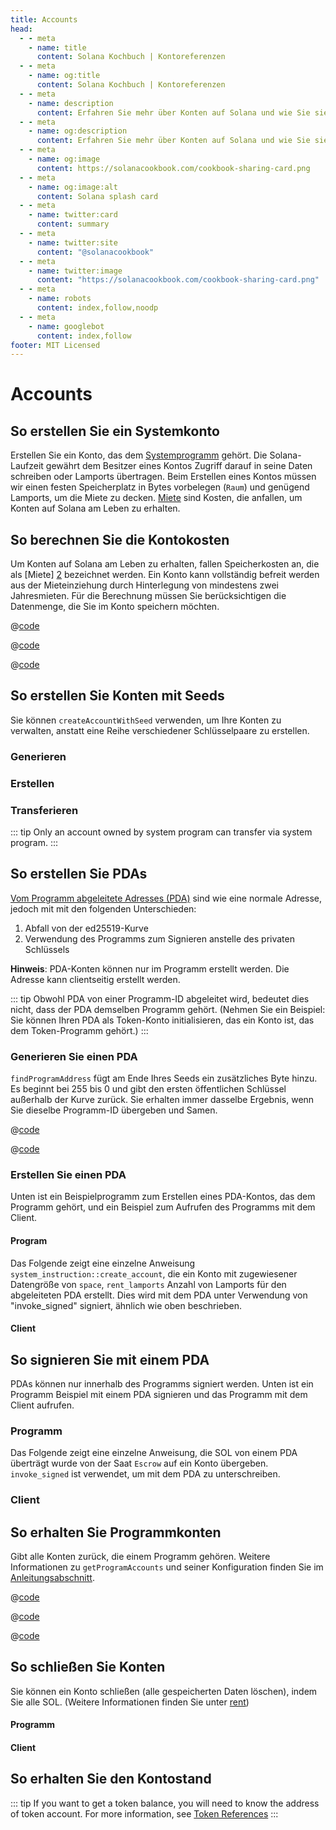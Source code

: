 ```yaml
---
title: Accounts
head:
  - - meta
    - name: title
      content: Solana Kochbuch | Kontoreferenzen
  - - meta
    - name: og:title
      content: Solana Kochbuch | Kontoreferenzen
  - - meta
    - name: description
      content: Erfahren Sie mehr über Konten auf Solana und wie Sie sie in Ihren Programmen verwenden.
  - - meta
    - name: og:description
      content: Erfahren Sie mehr über Konten auf Solana und wie Sie sie in Ihren Programmen verwenden.
  - - meta
    - name: og:image
      content: https://solanacookbook.com/cookbook-sharing-card.png
  - - meta
    - name: og:image:alt
      content: Solana splash card
  - - meta
    - name: twitter:card
      content: summary
  - - meta
    - name: twitter:site
      content: "@solanacookbook"
  - - meta
    - name: twitter:image
      content: "https://solanacookbook.com/cookbook-sharing-card.png"
  - - meta
    - name: robots
      content: index,follow,noodp
  - - meta
    - name: googlebot
      content: index,follow
footer: MIT Licensed
---
```


# Accounts

## So erstellen Sie ein Systemkonto

Erstellen Sie ein Konto, das dem [Systemprogramm][1] gehört. Die Solana-Laufzeit gewährt dem Besitzer eines Kontos Zugriff darauf
in seine Daten schreiben oder Lamports übertragen. Beim Erstellen eines Kontos müssen wir einen festen Speicherplatz in Bytes vorbelegen
(`Raum`) und genügend Lamports, um die Miete zu decken. [Miete][2] sind Kosten, die anfallen, um Konten auf Solana am Leben zu erhalten.

<SolanaCodeGroup>
  <SolanaCodeGroupItem title="TS" active>

  <template v-slot:default>

@[code](@/code/accounts/create-system-account/create-system-account.en.ts)

  </template>

  <template v-slot:preview>

@[code](@/code/accounts/create-system-account/create-system-account.preview.en.ts)

  </template>

  </SolanaCodeGroupItem>
  <SolanaCodeGroupItem title="Rust">

  <template v-slot:default>

@[code](@/code/accounts/create-system-account/create-system-account.en.rs)

  </template>

  <template v-slot:preview>

@[code](@/code/accounts/create-system-account/create-system-account.preview.en.rs)

  </template>

  </SolanaCodeGroupItem>
</SolanaCodeGroup>

## So berechnen Sie die Kontokosten

Um Konten auf Solana am Leben zu erhalten, fallen Speicherkosten an, die als [Miete] [2] bezeichnet werden. Ein Konto kann vollständig befreit werden
aus der Mieteinziehung durch Hinterlegung von mindestens zwei Jahresmieten. Für die Berechnung müssen Sie berücksichtigen
die Datenmenge, die Sie im Konto speichern möchten.

<CodeGroup>
  <CodeGroupItem title="TS" active>

@[code](@/code/accounts/rent-exemption/rent-exemption.en.ts)

  </CodeGroupItem>

  <CodeGroupItem title="Rust">

@[code](@/code/accounts/rent-exemption/rent-exemption.en.rs)

  </CodeGroupItem>

  <CodeGroupItem title="CLI">

@[code](@/code/accounts/rent-exemption/rent-exemption.en.sh)

  </CodeGroupItem>
</CodeGroup>

## So erstellen Sie Konten mit Seeds

Sie können `createAccountWithSeed` verwenden, um Ihre Konten zu verwalten, anstatt eine Reihe verschiedener Schlüsselpaare zu erstellen.

### Generieren

<SolanaCodeGroup>
  <SolanaCodeGroupItem title="TS" active>

  <template v-slot:default>

@[code](@/code/accounts/create-account-with-seed/generate/main.en.ts)

  </template>

  <template v-slot:preview>

@[code](@/code/accounts/create-account-with-seed/generate/main.preview.en.ts)

  </template>

  </SolanaCodeGroupItem>

  <SolanaCodeGroupItem title="Rust">

  <template v-slot:default>

@[code](@/code/accounts/create-account-with-seed/generate/main.en.rs)

  </template>

  <template v-slot:preview>

@[code](@/code/accounts/create-account-with-seed/generate/main.preview.en.rs)

  </template>
  </SolanaCodeGroupItem>
</SolanaCodeGroup>

### Erstellen

<SolanaCodeGroup>
  <SolanaCodeGroupItem title="TS" active>

  <template v-slot:default>

@[code](@/code/accounts/create-account-with-seed/creation/main.en.ts)

  </template>

  <template v-slot:preview>

@[code](@/code/accounts/create-account-with-seed/creation/main.preview.en.ts)

  </template>

  </SolanaCodeGroupItem>

  <SolanaCodeGroupItem title="Rust" active>

  <template v-slot:default>

@[code](@/code/accounts/create-account-with-seed/creation/main.en.rs)

  </template>

  <template v-slot:preview>

@[code](@/code/accounts/create-account-with-seed/creation/main.preview.en.rs)

  </template>

  </SolanaCodeGroupItem>
</SolanaCodeGroup>

### Transferieren

<SolanaCodeGroup>
  <SolanaCodeGroupItem title="TS" active>

  <template v-slot:default>

@[code](@/code/accounts/create-account-with-seed/transfer/main.en.ts)

  </template>

  <template v-slot:preview>

@[code](@/code/accounts/create-account-with-seed/transfer/main.preview.en.ts)

  </template>

  </SolanaCodeGroupItem>
</SolanaCodeGroup>

::: tip
Only an account owned by system program can transfer via system program.
:::

## So erstellen Sie PDAs

[Vom Programm abgeleitete Adresses (PDA)][3] sind wie eine normale Adresse, jedoch mit mit den folgenden Unterschieden:

1. Abfall von der ed25519-Kurve
2. Verwendung des Programms zum Signieren anstelle des privaten Schlüssels

**Hinweis**: PDA-Konten können nur im Programm erstellt werden. Die Adresse kann clientseitig erstellt werden.

::: tip
Obwohl PDA von einer Programm-ID abgeleitet wird, bedeutet dies nicht, dass der PDA demselben Programm gehört. (Nehmen Sie ein Beispiel: Sie können Ihren PDA als Token-Konto initialisieren, das ein Konto ist, das dem Token-Programm gehört.)
:::

### Generieren Sie einen PDA

`findProgramAddress` fügt am Ende Ihres Seeds ein zusätzliches Byte hinzu.
Es beginnt bei 255 bis 0 und gibt den ersten öffentlichen Schlüssel außerhalb der Kurve zurück.
Sie erhalten immer dasselbe Ergebnis, wenn Sie dieselbe Programm-ID übergeben
und Samen.

<CodeGroup>
  <CodeGroupItem title="TS" active>

@[code](@/code/accounts/program-derived-address/derived-a-pda/find-program-address.en.ts)

  </CodeGroupItem>

  <CodeGroupItem title="Rust">

@[code](@/code/accounts/program-derived-address/derived-a-pda/find-program-address.en.rs)

  </CodeGroupItem>
</CodeGroup>

### Erstellen Sie einen PDA

Unten ist ein Beispielprogramm zum Erstellen eines PDA-Kontos, das dem Programm gehört, und ein Beispiel zum Aufrufen des Programms mit dem Client.

#### Program

Das Folgende zeigt eine einzelne Anweisung `system_instruction::create_account`, die ein Konto mit zugewiesener Datengröße von `space`, `rent_lamports` Anzahl von Lamports für den abgeleiteten PDA erstellt. Dies wird mit dem PDA unter Verwendung von "invoke_signed" signiert, ähnlich wie oben beschrieben.

<SolanaCodeGroup>
  <SolanaCodeGroupItem title="rust" active>

  <template v-slot:default>

@[code](@/code/accounts/program-derived-address/create-a-pda/program/src/lib.rs)

  </template>

  <template v-slot:preview>

@[code](@/code/accounts/program-derived-address/create-a-pda/program/src/lib.preview.rs)

  </template>

  </SolanaCodeGroupItem>
</SolanaCodeGroup>

#### Client

<SolanaCodeGroup>
  <SolanaCodeGroupItem title="TS" active>

  <template v-slot:default>

@[code](@/code/accounts/program-derived-address/create-a-pda/client/main.en.ts)

  </template>

  <template v-slot:preview>

@[code](@/code/accounts/program-derived-address/create-a-pda/client/main.preview.en.ts)

  </template>

  </SolanaCodeGroupItem>
</SolanaCodeGroup>

## So signieren Sie mit einem PDA

PDAs können nur innerhalb des Programms signiert werden. Unten ist ein Programm
Beispiel mit einem PDA signieren und das Programm mit dem Client aufrufen.

### Programm

Das Folgende zeigt eine einzelne Anweisung, die SOL von einem PDA überträgt
wurde von der Saat `Escrow` auf ein Konto übergeben. `invoke_signed` ist
verwendet, um mit dem PDA zu unterschreiben.

<SolanaCodeGroup>
  <SolanaCodeGroupItem title="Rust" active>

  <template v-slot:default>

@[code](@/code/accounts/program-derived-address/sign-a-pda/program/src/lib.rs)

  </template>

  <template v-slot:preview>

@[code](@/code/accounts/program-derived-address/sign-a-pda/program/src/lib.preview.rs)

  </template>

  </SolanaCodeGroupItem>
</SolanaCodeGroup>

### Client

<SolanaCodeGroup>
  <SolanaCodeGroupItem title="TS" active>

  <template v-slot:default>

@[code](@/code/accounts/program-derived-address/sign-a-pda/client/main.en.ts)

  </template>

  <template v-slot:preview>

@[code](@/code/accounts/program-derived-address/sign-a-pda/client/main.preview.en.ts)

  </template>

  </SolanaCodeGroupItem>
</SolanaCodeGroup>

## So erhalten Sie Programmkonten

Gibt alle Konten zurück, die einem Programm gehören. Weitere Informationen zu `getProgramAccounts` und seiner Konfiguration finden Sie im [Anleitungsabschnitt](../guides/get-program-accounts.md).

<CodeGroup>
  <CodeGroupItem title="TS" active>

@[code](@/code/get-program-accounts/basic/basic.en.ts)

  </CodeGroupItem>

  <CodeGroupItem title="Rust">

@[code](@/code/get-program-accounts/basic/basic.en.rs)

  </CodeGroupItem>
  <CodeGroupItem title="CLI">

@[code](@/code/get-program-accounts/basic/basic.en.sh)

  </CodeGroupItem>
</CodeGroup>

## So schließen Sie Konten

Sie können ein Konto schließen (alle gespeicherten Daten löschen), indem Sie alle SOL. (Weitere Informationen finden Sie unter [rent][2])


#### Programm


<SolanaCodeGroup>
  <SolanaCodeGroupItem title="rust" active>

  <template v-slot:default>

@[code](@/code/accounts/close-account/program/src/lib.rs)

  </template>

  <template v-slot:preview>

@[code](@/code/accounts/close-account/program/src/lib.preview.rs)

  </template>

  </SolanaCodeGroupItem>
</SolanaCodeGroup>

#### Client

<SolanaCodeGroup>
  <SolanaCodeGroupItem title="TS" active>

  <template v-slot:default>

@[code](@/code/accounts/close-account/client/main.en.ts)

  </template>

  <template v-slot:preview>

@[code](@/code/accounts/close-account/client/main.preview.en.ts)

  </template>

  </SolanaCodeGroupItem>
</SolanaCodeGroup>

## So erhalten Sie den Kontostand

<SolanaCodeGroup>
  <SolanaCodeGroupItem title="TS" active>

  <template v-slot:default>

@[code](@/code/accounts/get-balance/main.en.ts)

  </template>

  <template v-slot:preview>

@[code](@/code/accounts/get-balance/main.preview.en.ts)

  </template>

  </SolanaCodeGroupItem>
  <SolanaCodeGroupItem title="Rust">

  <template v-slot:default>

@[code](@/code/accounts/get-balance/main.en.rs)

  </template>

  <template v-slot:preview>

@[code](@/code/accounts/get-balance/main.preview.en.rs)

  </template>
  
  </SolanaCodeGroupItem>

  <SolanaCodeGroupItem title="Python">

  <template v-slot:default>

@[code](@/code/accounts/get-balance/main.en.py)

  </template>

  <template v-slot:preview>

@[code](@/code/accounts/get-balance/main.preview.en.py)

  </template>

  </SolanaCodeGroupItem>
</SolanaCodeGroup>

::: tip
If you want to get a token balance, you will need to know the address of token account. For more information, see [Token References](token.md)
:::

[1]: https://docs.solana.com/developing/clients/javascript-reference#systemprogram
[2]: https://docs.solana.com/developing/programming-model/accounts#rent
[3]: https://docs.solana.com/developing/programming-model/calling-between-programs#program-derived-addresses
